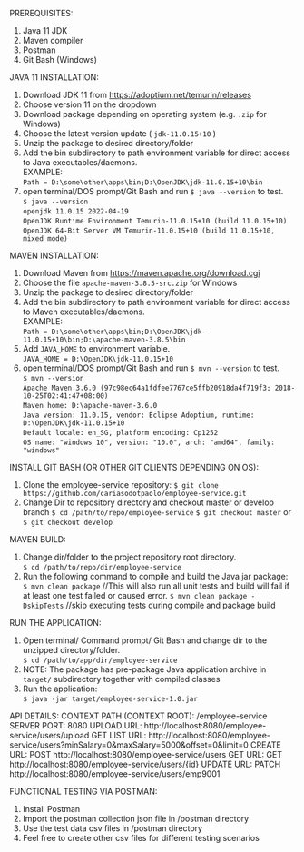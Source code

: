 
PREREQUISITES:
1. Java 11 JDK
2. Maven compiler
3. Postman
4. Git Bash (Windows)

JAVA 11 INSTALLATION:
1. Download JDK 11 from
   https://adoptium.net/temurin/releases
2. Choose version 11 on the dropdown
3. Download package depending on operating system (e.g. ```.zip``` for Windows)
4. Choose the latest version update ( ``jdk-11.0.15+10`` )
5. Unzip the package to desired directory/folder
6. Add the bin subdirectory to path environment variable for direct access to Java executables/daemons.  
   EXAMPLE:  
   ``Path = D:\some\other\apps\bin;D:\OpenJDK\jdk-11.0.15+10\bin``
7. open terminal/DOS prompt/Git Bash and run ``$ java --version`` to test.  
   ``$ java --version``  
   ``openjdk 11.0.15 2022-04-19``  
   ``OpenJDK Runtime Environment Temurin-11.0.15+10 (build 11.0.15+10)``  
   ``OpenJDK 64-Bit Server VM Temurin-11.0.15+10 (build 11.0.15+10, mixed mode)``

MAVEN INSTALLATION:
1. Download Maven from https://maven.apache.org/download.cgi
2. Choose the file ``apache-maven-3.8.5-src.zip`` for Windows
3. Unzip the package to desired directory/folder
4. Add the bin subdirectory to path environment variable for direct access to Maven executables/daemons.  
   EXAMPLE:  
   ``Path = D:\some\other\apps\bin;D:\OpenJDK\jdk-11.0.15+10\bin;D:\apache-maven-3.8.5\bin``
5. Add ``JAVA_HOME`` to environment variable.  
   ``JAVA_HOME = D:\OpenJDK\jdk-11.0.15+10``
6. open terminal/DOS prompt/Git Bash and run ``$ mvn --version`` to test.  
   ``$ mvn --version``  
   ``Apache Maven 3.6.0 (97c98ec64a1fdfee7767ce5ffb20918da4f719f3; 2018-10-25T02:41:47+08:00)``  
   ``Maven home: D:\apache-maven-3.6.0``  
   ``Java version: 11.0.15, vendor: Eclipse Adoptium, runtime: D:\OpenJDK\jdk-11.0.15+10``  
   ``Default locale: en_SG, platform encoding: Cp1252``  
   ``OS name: "windows 10", version: "10.0", arch: "amd64", family: "windows"``

INSTALL GIT BASH (OR OTHER GIT CLIENTS DEPENDING ON OS):
1. Clone the employee-service repository:
   ``$ git clone https://github.com/cariasodotpaolo/employee-service.git``
2. Change Dir to repository directory and checkout master or develop branch
   ``$ cd /path/to/repo/employee-service``
   ``$ git checkout master`` or ``$ git checkout develop``
   
MAVEN BUILD:
1. Change dir/folder to the project repository root directory.  
   ``$ cd /path/to/repo/dir/employee-service``
2. Run the following command to compile and build the Java jar package:  
   ``$ mvn clean package``  //This will also run all unit tests and build will fail if at least one test failed or caused error.
   ``$ mvn clean package -DskipTests`` //skip executing tests during compile and package build
   
RUN THE APPLICATION:
1. Open terminal/ Command prompt/ Git Bash and change dir to the unzipped directory/folder.  
   ``$ cd /path/to/app/dir/employee-service``
2. NOTE: The package has pre-package Java application archive in ``target/`` subdirectory together with compiled classes
3. Run the application:  
   ``$ java -jar target/employee-service-1.0.jar``
   
API DETAILS:
CONTEXT PATH (CONTEXT ROOT): /employee-service
SERVER PORT: 8080
UPLOAD URL: http://localhost:8080/employee-service/users/upload
GET LIST URL: http://localhost:8080/employee-service/users?minSalary=0&maxSalary=5000&offset=0&limit=0
CREATE URL: POST http://localhost:8080/employee-service/users
GET URL: GET http://localhost:8080/employee-service/users/{id}
UPDATE URL: PATCH http://localhost:8080/employee-service/users/emp9001

FUNCTIONAL TESTING VIA POSTMAN:
1. Install Postman
2. Import the postman collection json file in /postman directory
3. Use the test data csv files in /postman directory
4. Feel free to create other csv files for different testing scenarios
